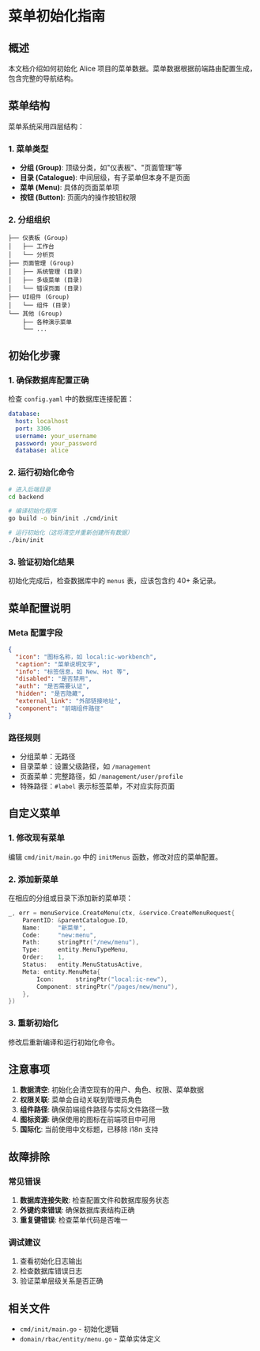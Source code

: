 # 菜单初始化指南

## 概述

本文档介绍如何初始化 Alice 项目的菜单数据。菜单数据根据前端路由配置生成，包含完整的导航结构。

## 菜单结构

菜单系统采用四层结构：

### 1. 菜单类型
- **分组 (Group)**: 顶级分类，如"仪表板"、"页面管理"等
- **目录 (Catalogue)**: 中间层级，有子菜单但本身不是页面
- **菜单 (Menu)**: 具体的页面菜单项
- **按钮 (Button)**: 页面内的操作按钮权限

### 2. 分组组织
```
├── 仪表板 (Group)
│   ├── 工作台
│   └── 分析页
├── 页面管理 (Group)  
│   ├── 系统管理 (目录)
│   ├── 多级菜单 (目录)
│   └── 错误页面 (目录)
├── UI组件 (Group)
│   └── 组件 (目录)
└── 其他 (Group)
    ├── 各种演示菜单
    └── ...
```

## 初始化步骤

### 1. 确保数据库配置正确
检查 `config.yaml` 中的数据库连接配置：
```yaml
database:
  host: localhost
  port: 3306
  username: your_username
  password: your_password
  database: alice
```

### 2. 运行初始化命令
```bash
# 进入后端目录
cd backend

# 编译初始化程序
go build -o bin/init ./cmd/init

# 运行初始化（这将清空并重新创建所有数据）
./bin/init
```

### 3. 验证初始化结果
初始化完成后，检查数据库中的 `menus` 表，应该包含约 40+ 条记录。

## 菜单配置说明

### Meta 配置字段
```json
{
  "icon": "图标名称，如 local:ic-workbench",
  "caption": "菜单说明文字",
  "info": "标签信息，如 New、Hot 等", 
  "disabled": "是否禁用",
  "auth": "是否需要认证",
  "hidden": "是否隐藏",
  "external_link": "外部链接地址",
  "component": "前端组件路径"
}
```

### 路径规则
- 分组菜单：无路径
- 目录菜单：设置父级路径，如 `/management`
- 页面菜单：完整路径，如 `/management/user/profile`
- 特殊路径：`#label` 表示标签菜单，不对应实际页面

## 自定义菜单

### 1. 修改现有菜单
编辑 `cmd/init/main.go` 中的 `initMenus` 函数，修改对应的菜单配置。

### 2. 添加新菜单
在相应的分组或目录下添加新的菜单项：

```go
_, err = menuService.CreateMenu(ctx, &service.CreateMenuRequest{
    ParentID: &parentCatalogue.ID,
    Name:     "新菜单",
    Code:     "new:menu",
    Path:     stringPtr("/new/menu"),
    Type:     entity.MenuTypeMenu,
    Order:    1,
    Status:   entity.MenuStatusActive,
    Meta: entity.MenuMeta{
        Icon:      stringPtr("local:ic-new"),
        Component: stringPtr("/pages/new/menu"),
    },
})
```

### 3. 重新初始化
修改后重新编译和运行初始化命令。

## 注意事项

1. **数据清空**: 初始化会清空现有的用户、角色、权限、菜单数据
2. **权限关联**: 菜单会自动关联到管理员角色
3. **组件路径**: 确保前端组件路径与实际文件路径一致
4. **图标资源**: 确保使用的图标在前端项目中可用
5. **国际化**: 当前使用中文标题，已移除 i18n 支持

## 故障排除

### 常见错误
1. **数据库连接失败**: 检查配置文件和数据库服务状态
2. **外键约束错误**: 确保数据库表结构正确
3. **重复键错误**: 检查菜单代码是否唯一

### 调试建议
1. 查看初始化日志输出
2. 检查数据库错误日志
3. 验证菜单层级关系是否正确

## 相关文件

- `cmd/init/main.go` - 初始化逻辑
- `domain/rbac/entity/menu.go` - 菜单实体定义

